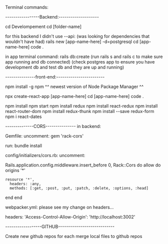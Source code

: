 Terminal commands:

-----------------Backend:--------------------

cd Develompement
cd [folder-name]
<!-- rails new [app-name-here] --api -d=postgresql -T --webpack=react  -->
for this backend I didn't use --api: (was looking for dependencies that wouldn't have had)
rails new [app-name-here] -d=postgresql
cd [app-name-here]
code .

in app terminal command: 
rails db:create
(run rails s and rails c to make sure app running and db connected)
(check postgres app to ensure you have development db and test db and they are up and running)

---------------front-end:------------------------

npm install -g npm
^^ newest version of Node Package Manager ^^

npx create-react-app [app-name-here]
cd [app-name-here]
code .

npm install
npm start
npm install redux
npm install react-redux
npm install react-router-dom
npm install redux-thunk
npm install --save redux-form
npm i react-dates
<!-- npm install thunk -->

--------------CORS---------------
in backend:

Gemfile:
uncomment:
gem 'rack-cors'

run: bundle install

config/initializers/cors.rb:
uncomment:
<!-- please see my cors.rb file...much different than this, necessary for axios api call for registration/login -->
Rails.application.config.middleware.insert_before 0, Rack::Cors do
  allow do
    origins '*'

    resource '*',
      headers: :any,
      methods: [:get, :post, :put, :patch, :delete, :options, :head]
  end
end

webpacker.yml:  please see my change on headers...
<!-- necessary for axios api call for registration/login -->
headers:
      'Access-Control-Allow-Origin': 'http://localhost:3002'
 

------------------GITHUB----------------------------

Create new github repos for each
merge local files to github repos

